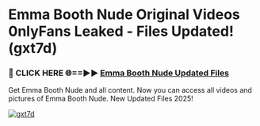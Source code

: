 # Emma Booth Nude Original Videos 0nlyFans Leaked - Files Updated! (gxt7d)

<h3>🔴 CLICK HERE 🌐==►► <a href="https://tinyurl.com/yrmya6cz" rel="nofollow">Emma Booth Nude Updated Files</a></h3>

Get Emma Booth Nude and all content. Now you can access all videos and pictures of Emma Booth Nude. New Updated Files 2025!

[![gxt7d](https://i.imgur.com/FMdXYCs.gif)](https://tinyurl.com/yrmya6cz)
